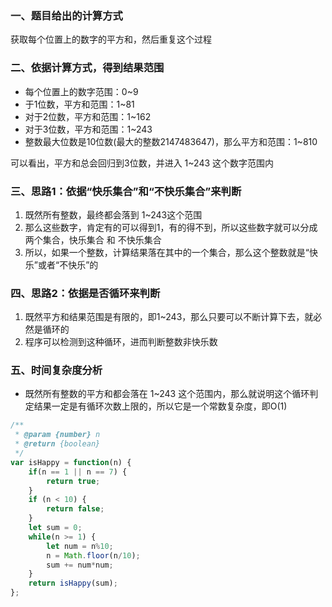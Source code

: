 ### 一、题目给出的计算方式

获取每个位置上的数字的平方和，然后重复这个过程

### 二、依据计算方式，得到结果范围

- 每个位置上的数字范围：0~9
- 于1位数，平方和范围：1~81
- 对于2位数，平方和范围：1~162
- 对于3位数，平方和范围：1~243
- 整数最大位数是10位数(最大的整数2147483647)，那么平方和范围：1~810

可以看出，平方和总会回归到3位数，并进入 1~243 这个数字范围内

### 三、思路1：依据“快乐集合”和“不快乐集合”来判断
1. 既然所有整数，最终都会落到 1~243这个范围
2. 那么这些数字，肯定有的可以得到1，有的得不到，所以这些数字就可以分成两个集合，快乐集合 和 不快乐集合
3. 所以，如果一个整数，计算结果落在其中的一个集合，那么这个整数就是“快乐”或者“不快乐”的

### 四、思路2：依据是否循环来判断
1. 既然平方和结果范围是有限的，即1~243，那么只要可以不断计算下去，就必然是循环的
2. 程序可以检测到这种循环，进而判断整数非快乐数

### 五、时间复杂度分析
- 既然所有整数的平方和都会落在 1~243 这个范围内，那么就说明这个循环判定结果一定是有循环次数上限的，所以它是一个常数复杂度，即O(1)

```js
/**
 * @param {number} n
 * @return {boolean}
 */
var isHappy = function(n) {
    if(n == 1 || n == 7) {
        return true;
    }
    if (n < 10) {
        return false;
    }
    let sum = 0;
    while(n >= 1) {
        let num = n%10;
        n = Math.floor(n/10);
        sum += num*num;
    }
    return isHappy(sum);
};
```
